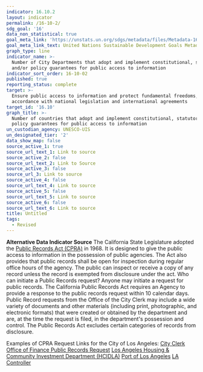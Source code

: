 ```yaml
---
indicator: 16.10.2
layout: indicator
permalink: /16-10-2/
sdg_goal: '16'
data_non_statistical: true
goal_meta_link: 'https://unstats.un.org/sdgs/metadata/files/Metadata-16-10-02.pdf'
goal_meta_link_text: United Nations Sustainable Development Goals Metadata (pdf 1361kB)
graph_type: line
indicator_name: >-
  Number of City Departments that adopt and implement constitutional, statutory
  and/or policy guarantees for public access to information
indicator_sort_order: 16-10-02
published: true
reporting_status: complete
target: >-
  Ensure public access to information and protect fundamental freedoms, in
  accordance with national legislation and international agreements
target_id: '16.10'
graph_title: >-
  Number of countries that adopt and implement constitutional, statutory and/or
  policy guarantees for public access to information
un_custodian_agency: UNESCO-UIS
un_designated_tier: '2'
data_show_map: false
source_active_1: true
source_url_text_1: Link to source
source_active_2: false
source_url_text_2: Link to Source
source_active_3: false
source_url_3: Link to source
source_active_4: false
source_url_text_4: Link to source
source_active_5: false
source_url_text_5: Link to source
source_active_6: false
source_url_text_6: Link to source
title: Untitled
tags:
  - Revised
---
```

**Alternative Data Indicator Source**
The California State Legislature adopted the [Public Records Act (CPRA)](https://www.cacities.org/Resources/Open-Government/THE-PEOPLE%E2%80%99S-BUSINESS-A-Guide-to-the-California-Pu.aspx) in 1968. It is designed to give the public access to information in the possession of public agencies. The Act also provides that public records shall be open for inspection during regular office hours of the agency. The public can inspect or receive a copy of any record unless the record is exempted from disclosure under the act.
Who can initiate a Public Records request? Anyone may initiate a request for public records.
The California Public Records Act requires an Agency to provide a response to the public records request within 10 calendar days. 
Public Record requests from the Office of the City Clerk may include a wide variety of documents and other materials (including print, photographic, and electronic formats) that were created or obtained by the department and are, at the time the request is filed, in the department's possession and control. The Public Records Act excludes certain categories of records from disclosure.

Examples of CPRA Request Links for the City of Los Angeles:
[City Clerk](https://clerk.lacity.org/contact-us/RecordsRequest)
[Office of Finance Public Records Request](https://finance.lacity.org/public-records-center)
[Los Angeles Housing & Community Investment Department (HCIDLA)](https://hcidla.lacity.org/Custodian-of-Records)
[Port of Los Angeles](https://www.portoflosangeles.org/about/contact/submit-a-california-public-records-act-request)
[LA Controller](https://lacontroller.org/public-records-request/)
